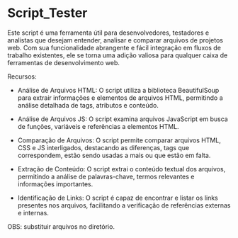 # Script_Tester

Este script é uma ferramenta útil para desenvolvedores, testadores e analistas que desejam entender, analisar e comparar arquivos de projetos web. Com sua funcionalidade abrangente e fácil integração em fluxos de trabalho existentes, ele se torna uma adição valiosa para qualquer caixa de ferramentas de desenvolvimento web.

Recursos:
- Análise de Arquivos HTML: O script utiliza a biblioteca BeautifulSoup para extrair informações e elementos de arquivos HTML, permitindo a análise detalhada de tags, atributos e conteúdo.
 
- Análise de Arquivos JS: O script examina arquivos JavaScript em busca de funções, variáveis e referências a elementos HTML.

- Comparação de Arquivos: O script permite comparar arquivos HTML, CSS e JS interligados, destacando as diferenças, tags que correspondem, estão sendo usadas a mais ou que estão em falta.
 
- Extração de Conteúdo: O script extrai o conteúdo textual dos arquivos, permitindo a análise de palavras-chave, termos relevantes e informações importantes.
 
- Identificação de Links: O script é capaz de encontrar e listar os links presentes nos arquivos, facilitando a verificação de referências externas e internas.

OBS: substituir arquivos no diretório.

